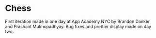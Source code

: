 Chess
=====

First iteration made in one day at App Academy NYC by Brandon Danker and Prashant Mukhopadhyay.
Bug fixes and prettier display made on day two.
